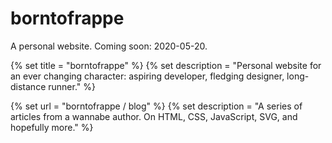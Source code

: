 # borntofrappe

A personal website. Coming soon: 2020-05-20.

{% set title = "borntofrappe" %}
{% set description = "Personal website for an ever changing character: aspiring developer, fledging designer, long-distance runner." %}

{% set url = "borntofrappe / blog" %}
{% set description = "A series of articles from a wannabe author. On HTML, CSS, JavaScript, SVG, and hopefully more." %}
